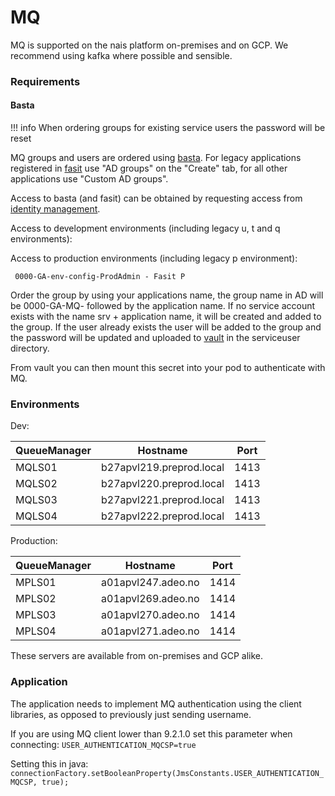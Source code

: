 # MQ

MQ is supported on the nais platform on-premises and on GCP. 
We recommend using kafka where possible and sensible. 


### Requirements


#### Basta

!!! info
    When ordering groups for existing service users the password will be reset

MQ groups and users are ordered using [basta](https://basta.intern.nav.no). 
For legacy applications registered in [fasit](https://fasit.adeo.no) use "AD groups" on the "Create" tab, 
for all other applications use "Custom AD groups".

Access to basta (and fasit) can be obtained by requesting access from [identity management](mailto:nav.it.identhandtering@nav.no).

Access to development environments (including legacy u, t and q environments):


Access to production environments (including legacy p environment):

``` 0000-GA-env-config-ProdAdmin - Fasit P```

Order the group by using your applications name, the group name in AD will be 0000-GA-MQ- followed by the application name.
If no service account exists with the name srv + application name, it will be created and added to the group.
If the user already exists the user will be added to the group and the password will be updated 
and uploaded to [vault](https://vault.adeo.no) in the serviceuser directory.

From vault you can then mount this secret into your pod to authenticate with MQ.

### Environments

Dev:

| QueueManager   | Hostname                 | Port |
| -------------- | ------------------------ | ---- |
|MQLS01|b27apvl219.preprod.local|1413
|MQLS02|b27apvl220.preprod.local|1413
|MQLS03|b27apvl221.preprod.local|1413
|MQLS04|b27apvl222.preprod.local|1413

Production:

| QueueManager   | Hostname                 | Port |
| -------------- | ------------------------ | ---- |
|MPLS01|a01apvl247.adeo.no|1414
|MPLS02|a01apvl269.adeo.no|1414
|MPLS03|a01apvl270.adeo.no|1414
|MPLS04|a01apvl271.adeo.no|1414

These servers are available from on-premises and GCP alike.

### Application

The application needs to implement MQ authentication using the client libraries, as opposed to previously just sending username.

If you are using MQ client lower than 9.2.1.0 set this parameter when connecting: 
```USER_AUTHENTICATION_MQCSP=true```

Setting this in java: 
```connectionFactory.setBooleanProperty(JmsConstants.USER_AUTHENTICATION_MQCSP, true);```

